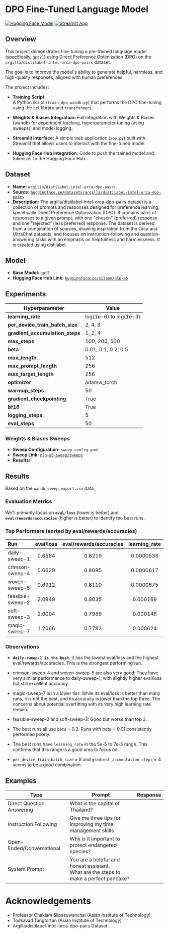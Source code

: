 # DPO Fine-Tuned Language Model

[![Hugging Face Model](https://img.shields.io/badge/🤗%20Hugging%20Face-Model-blue)](https://huggingface.co/silanm/nlp-a5)
[![Streamlit App](https://static.streamlit.io/badges/streamlit_badge_black_white.svg)](https://nlp-a5-dpo-model-fxhwriaztrrhvk9jpwckm4.streamlit.app)


## Overview

This project demonstrates fine-tuning a pre-trained language model (specifically, `gpt2]`) using Direct Preference Optimization (DPO) on the `argilla/distilabel-intel-orca-dpo-pairs` dataset.  

The goal is to improve the model's ability to generate helpful, harmless, and high-quality responses, aligned with human preferences.  

The project includes:

* **Training Script**  
A Python script (`train_dpo_wandb.py`) that performs the DPO fine-tuning using the `trl` library and `transformers`.

* **Weights & Biases Integration:**
Full integration with Weights & Biases (wandb) for experiment tracking, hyperparameter tuning (using sweeps), and model logging.

* **Streamlit Interface:**
A simple web application (`app.py`) built with Streamlit that allows users to interact with the fine-tuned model.

* **Hugging Face Hub Integration:**
Code to push the trained model and tokenizer to the Hugging Face Hub.


## Dataset

* **Name:** `argilla/distilabel-intel-orca-dpo-pairs`
* **Source:** [`huggingface.co/datasets/argilla/distilabel-intel-orca-dpo-pairs`]([https://huggingface.co/datasets/argilla/distilabel-intel-orca-dpo-pairs)
* **Description:** 
The argilla/distilabel-intel-orca-dpo-pairs dataset is a collection of prompts and responses designed for preference learning, specifically Direct Preference Optimization (DPO). It contains pairs of responses to a given prompt, with one "chosen" (preferred) response and one "rejected" (less preferred) response. The dataset is derived from a combination of sources, drawing inspiration from the Orca and UltraChat datasets, and focuses on instruction-following and question-answering tasks with an emphasis on helpfulness and harmlessness. It is created using distilabel.

## Model

*   **Base Model:** `gpt2`
*   **Hugging Face Hub Link:** [`huggingface.co/silanm/nlp-a5`](https://huggingface.co/silanm/nlp-a5)


## Experiments

| Hyperparameter | Value |
|----------------|-------|
| **learning_rate** | log(1e-6) to log(1e-3) |
| **per_device_train_batch_size**  | 2, 4, 8 |
| **gradient_accumulation_steps**  | 1, 2, 4 |
| **max_steps** | 100, 200, 500 |
| **beta** | 0.01, 0.1, 0.2, 0.5 |
| **max_length** | 512 |
| **max_prompt_length** | 256 |
| **max_target_length** | 256 |
| **optimizer** | adamw_torch |
| **warmup_steps** | 50 |
| **gradient_checkpointing** | True |
| **bf16** | True |
| **logging_steps** | 5 |
| **eval_steps** | 50 |

### Weights & Biases Sweeps

*   **Sweep Configuration:** `sweep_config.yaml`
*   **Sweep Link:** [`nlp-a5-sweep/sweeps`](https://wandb.ai/sila-nmht-asian-institute-of-technology/nlp-a5-sweep/sweeps/r6rta83w)
*   **Results:** 


## Results

Based on the `wandb_sweep_export.csv` data,

### Evaluation Metrics

We'll primarily focus on **`eval/loss`** (lower is better) and **`eval/rewards/accuracies`** (higher is better) to identify the best runs.


### Top Performers (sorted by eval/rewards/accuracies)

|Run|eval/loss|eval/rewards/accuracies|learning_rate|beta|gradient_accumulation_steps|per_device_train_batch_size|max_steps|
|:--|:-:|:-:|:-:|:-:|:-:|:-:|:-:|
|daily-sweep-1|0.6584|0.8219|0.0000538|0.2|4|8|500|
|crimson-sweep-4|0.6629|0.8095|0.0000617|0.2|4|8|500|
|woven-sweep-5|0.6912|0.8110|0.0000675|0.2|4|8|500|
|feasible-sweep-2|2.0949|0.8035|0.000169|0.5|4|8|500| 
|soft-sweep-3|2.0004|0.7989|0.000146|0.5|4|8|500|
|magic-sweep-7|1.2066|0.7782|0.000624|0.1|4|8|500|


### Observations

* **`daily-sweep-1 is the best`**: It has the lowest eval/loss and the highest eval/rewards/accuracies. This is the strongest performing run.

* crimson-sweep-4 and woven-sweep-5 are also very good: They have very similar performance to daily-sweep-1, with slightly higher eval/loss but still excellent accuracy.

* magic-sweep-7 is in a lower tier: While its eval/loss is better than many runs, it is not the best, and its accuracy is lower than the top three. The concerns about potential overfitting with its very high learning rate remain.

* feasible-sweep-2 and soft-sweep-3: Good but worse than top 3.

* The best runs all use `beta` = 0.2. Runs with beta = 0.01 consistently performed poorly.

* The best runs have `learning_rate` in the 5e-5 to 7e-5 range. This confirms that this range is a good area to focus on.

* `per_device_train_batch_size` = 8 and `gradient_accumulation_steps` = 4 seems to be a good combination.


## Examples

| Type | Prompt | Response |
|------|--------|----------|
| Direct Question Answering | What is the capital of Thailand? | |
| Instruction Following | Give me three tips for improving my time management skills | |
| Open-Ended/Conversational | Why is it important to protect endangered species? | |
| System Prompt | You are a helpful and honest assistant.<br />What are the steps to make a perfect pancake? | |


# Acknowledgements

* Professor Chaklam Silpasuwanchai (Asian Institute of Technology)
* Todsavad Tangtortan (Asian Institute of Technology)
* Argilla/distilabel-intel-orca-dpo-pairs Dataset